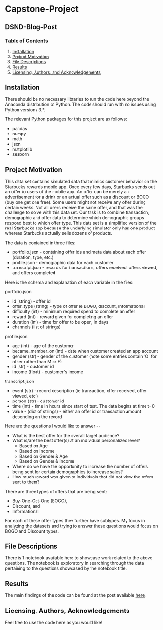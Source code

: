 # Capstone-Project
## DSND-Blog-Post

### Table of Contents

1. [Installation](#installation)
2. [Project Motivation](#motivation)
3. [File Descriptions](#files)
4. [Results](#results)
5. [Licensing, Authors, and Acknowledgements](#licensing)

## Installation <a name="installation"></a>

There should be no necessary libraries to run the code here beyond the Anaconda distribution of Python.  The code should run with no issues using Python versions 3.*.

The relevant Python packages for this project are as follows:

- pandas
- numpy
- math
- json
- matplotlib
- seaborn

## Project Motivation<a name="motivation"></a>

This data set contains simulated data that mimics customer behavior on the Starbucks rewards mobile app. Once every few days, Starbucks sends out an offer to users of the mobile app. An offer can be merely an advertisement for a drink or an actual offer such as a discount or BOGO (buy one get one free). Some users might not receive any offer during certain weeks. Not all users receive the same offer, and that was the challenge to solve with this data set. Our task is to combine transaction, demographic and offer data to determine which demographic groups respond best to which offer type. This data set is a simplified version of the real Starbucks app because the underlying simulator only has one product whereas Starbucks actually sells dozens of products.

The data is contained in three files:

- portfolio.json - containing offer ids and meta data about each offer (duration, type, etc.)
- profile.json - demographic data for each customer
- transcript.json - records for transactions, offers received, offers viewed, and offers completed

Here is the schema and explanation of each variable in the files:

portfolio.json

- id (string) - offer id
- offer_type (string) - type of offer ie BOGO, discount, informational
- difficulty (int) - minimum required spend to complete an offer
- reward (int) - reward given for completing an offer
- duration (int) - time for offer to be open, in days
- channels (list of strings)

profile.json

- age (int) - age of the customer
- became_member_on (int) - date when customer created an app account
- gender (str) - gender of the customer (note some entries contain 'O' for other rather than M or F)
- id (str) - customer id
- income (float) - customer's income

transcript.json

- event (str) - record description (ie transaction, offer received, offer viewed, etc.)
- person (str) - customer id
- time (int) - time in hours since start of test. The data begins at time t=0
- value - (dict of strings) - either an offer id or transaction amount depending on the record

Here are the questions I would like to answer --

- What is the best offer for the overall target audience?
- What is/are the best offer(s) at an individual personalized level?
  - Based on Age
  - Based on Income
  - Based on Gender & Age
  - Based on Gender & Income
- Where do we have the opportunity to increase the number of offers being sent for certain demographics to increase sales?
- How much reward was given to individuals that did not view the offers sent to them?

There are three types of offers that are being sent:

- Buy-One-Get-One (BOGO),
- Discount, and
- Informational

For each of these offer types they further have subtypes. My focus in analyzing the datasets and trying to answer these questions would focus on BOGO and Discount types.


## File Descriptions <a name="files"></a>

There is 1 notebook available here to showcase work related to the above questions.  The notebook is exploratory in searching through the data pertaining to the questions showcased by the notebook title.

## Results<a name="results"></a>

The main findings of the code can be found at the post available [here](https://mohitsharma13.medium.com/capstone-challenge-starbucks-offers-cb35a44ed57a).

## Licensing, Authors, Acknowledgements<a name="licensing"></a>

Feel free to use the code here as you would like! 

